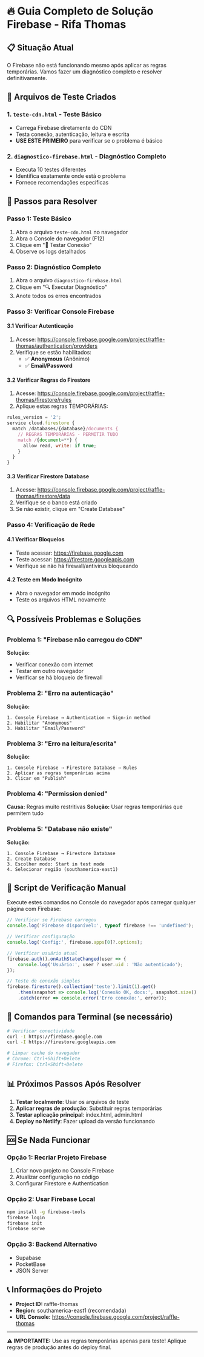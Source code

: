 # 🔥 Guia Completo de Solução Firebase - Rifa Thomas

## 📋 Situação Atual
O Firebase não está funcionando mesmo após aplicar as regras temporárias. Vamos fazer um diagnóstico completo e resolver definitivamente.

## 🧪 Arquivos de Teste Criados

### 1. `teste-cdn.html` - Teste Básico
- Carrega Firebase diretamente do CDN
- Testa conexão, autenticação, leitura e escrita
- **USE ESTE PRIMEIRO** para verificar se o problema é básico

### 2. `diagnostico-firebase.html` - Diagnóstico Completo
- Executa 10 testes diferentes
- Identifica exatamente onde está o problema
- Fornece recomendações específicas

## 🚀 Passos para Resolver

### Passo 1: Teste Básico
1. Abra o arquivo `teste-cdn.html` no navegador
2. Abra o Console do navegador (F12)
3. Clique em "🔌 Testar Conexão"
4. Observe os logs detalhados

### Passo 2: Diagnóstico Completo
1. Abra o arquivo `diagnostico-firebase.html`
2. Clique em "🔍 Executar Diagnóstico"
3. Anote todos os erros encontrados

### Passo 3: Verificar Console Firebase

#### 3.1 Verificar Autenticação
1. Acesse: https://console.firebase.google.com/project/raffle-thomas/authentication/providers
2. Verifique se estão habilitados:
   - ✅ **Anonymous** (Anônimo)
   - ✅ **Email/Password**

#### 3.2 Verificar Regras do Firestore
1. Acesse: https://console.firebase.google.com/project/raffle-thomas/firestore/rules
2. Aplique estas regras TEMPORÁRIAS:

```javascript
rules_version = '2';
service cloud.firestore {
  match /databases/{database}/documents {
    // REGRAS TEMPORÁRIAS - PERMITIR TUDO
    match /{document=**} {
      allow read, write: if true;
    }
  }
}
```

#### 3.3 Verificar Firestore Database
1. Acesse: https://console.firebase.google.com/project/raffle-thomas/firestore/data
2. Verifique se o banco está criado
3. Se não existir, clique em "Create Database"

### Passo 4: Verificação de Rede

#### 4.1 Verificar Bloqueios
- Teste acessar: https://firebase.google.com
- Teste acessar: https://firestore.googleapis.com
- Verifique se não há firewall/antivírus bloqueando

#### 4.2 Teste em Modo Incógnito
- Abra o navegador em modo incógnito
- Teste os arquivos HTML novamente

## 🔍 Possíveis Problemas e Soluções

### Problema 1: "Firebase não carregou do CDN"
**Solução:**
- Verificar conexão com internet
- Testar em outro navegador
- Verificar se há bloqueio de firewall

### Problema 2: "Erro na autenticação"
**Solução:**
```
1. Console Firebase → Authentication → Sign-in method
2. Habilitar "Anonymous"
3. Habilitar "Email/Password"
```

### Problema 3: "Erro na leitura/escrita"
**Solução:**
```
1. Console Firebase → Firestore Database → Rules
2. Aplicar as regras temporárias acima
3. Clicar em "Publish"
```

### Problema 4: "Permission denied"
**Causa:** Regras muito restritivas
**Solução:** Usar regras temporárias que permitem tudo

### Problema 5: "Database não existe"
**Solução:**
```
1. Console Firebase → Firestore Database
2. Create Database
3. Escolher modo: Start in test mode
4. Selecionar região (southamerica-east1)
```

## 📝 Script de Verificação Manual

Execute estes comandos no Console do navegador após carregar qualquer página com Firebase:

```javascript
// Verificar se Firebase carregou
console.log('Firebase disponível:', typeof firebase !== 'undefined');

// Verificar configuração
console.log('Config:', firebase.apps[0]?.options);

// Verificar usuário atual
firebase.auth().onAuthStateChanged(user => {
    console.log('Usuário:', user ? user.uid : 'Não autenticado');
});

// Teste de conexão simples
firebase.firestore().collection('teste').limit(1).get()
    .then(snapshot => console.log('Conexão OK, docs:', snapshot.size))
    .catch(error => console.error('Erro conexão:', error));
```

## 🔧 Comandos para Terminal (se necessário)

```bash
# Verificar conectividade
curl -I https://firebase.google.com
curl -I https://firestore.googleapis.com

# Limpar cache do navegador
# Chrome: Ctrl+Shift+Delete
# Firefox: Ctrl+Shift+Delete
```

## 📊 Próximos Passos Após Resolver

1. **Testar localmente**: Usar os arquivos de teste
2. **Aplicar regras de produção**: Substituir regras temporárias
3. **Testar aplicação principal**: index.html, admin.html
4. **Deploy no Netlify**: Fazer upload da versão funcionando

## 🆘 Se Nada Funcionar

### Opção 1: Recriar Projeto Firebase
1. Criar novo projeto no Console Firebase
2. Atualizar configuração no código
3. Configurar Firestore e Authentication

### Opção 2: Usar Firebase Local
```bash
npm install -g firebase-tools
firebase login
firebase init
firebase serve
```

### Opção 3: Backend Alternativo
- Supabase
- PocketBase  
- JSON Server

## 📞 Informações do Projeto

- **Project ID:** raffle-thomas
- **Region:** southamerica-east1 (recomendada)
- **URL Console:** https://console.firebase.google.com/project/raffle-thomas

---

**⚠️ IMPORTANTE:** Use as regras temporárias apenas para teste! Aplique regras de produção antes do deploy final.
